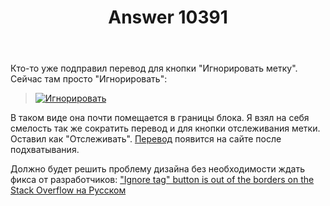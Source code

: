 ﻿---
title: "Answer 10391"
se.owner.user_id: 176217
se.owner.display_name: "αλεχολυτ"
se.owner.link: "https://ru.meta.stackoverflow.com/users/176217/%ce%b1%ce%bb%ce%b5%cf%87%ce%bf%ce%bb%cf%85%cf%84"
se.answer_id: 10391
se.question_id: 10222
se.post_type: answer
se.score: 3
se.is_accepted: True
---
<p>Кто-то уже подправил перевод для кнопки "Игнорировать метку". Сейчас там просто "Игнорировать":</p>

<blockquote>
  <p><a href="https://i.stack.imgur.com/0qXpm.png" rel="nofollow noreferrer"><img src="https://i.stack.imgur.com/0qXpm.png" alt="Игнорировать"></a></p>
</blockquote>

<p>В таком виде она почти помещается в границы блока. Я взял на себя смелость так же сократить перевод и для кнопки отслеживания метки. Оставил как "Отслеживать". <a href="https://ru.traducir.win/strings/4008" rel="nofollow noreferrer">Перевод</a> появится на сайте после подхватывания. </p>

<p>Должно будет решить проблему дизайна без необходимости ждать фикса от разработчиков: <a href="https://meta.stackexchange.com/q/344967/">&quot;Ignore tag&quot; button is out of the borders on the Stack Overflow на Русском</a></p>
